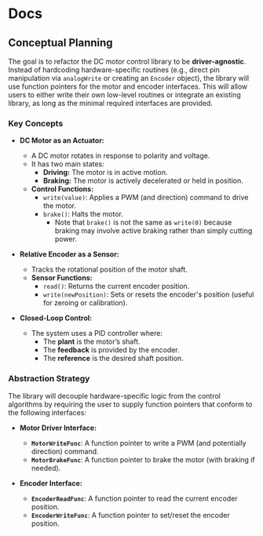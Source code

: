 # Docs

## Conceptual Planning

The goal is to refactor the DC motor control library to be **driver-agnostic**. Instead of hardcoding hardware-specific routines (e.g., direct pin manipulation via `analogWrite` or creating an `Encoder` object), the library will use function pointers for the motor and encoder interfaces. This will allow users to either write their own low-level routines or integrate an existing library, as long as the minimal required interfaces are provided.

### Key Concepts

- **DC Motor as an Actuator:**

  - A DC motor rotates in response to polarity and voltage.
  - It has two main states:
    - **Driving:** The motor is in active motion.
    - **Braking:** The motor is actively decelerated or held in position.
  - **Control Functions:**
    - `write(value)`: Applies a PWM (and direction) command to drive the motor.
    - `brake()`: Halts the motor.
      - Note that `brake()` is not the same as `write(0)` because braking may involve active braking rather than simply cutting power.

- **Relative Encoder as a Sensor:**

  - Tracks the rotational position of the motor shaft.
  - **Sensor Functions:**
    - `read()`: Returns the current encoder position.
    - `write(newPosition)`: Sets or resets the encoder's position (useful for zeroing or calibration).

- **Closed-Loop Control:**
  - The system uses a PID controller where:
    - The **plant** is the motor’s shaft.
    - The **feedback** is provided by the encoder.
    - The **reference** is the desired shaft position.

### Abstraction Strategy

The library will decouple hardware-specific logic from the control algorithms by requiring the user to supply function pointers that conform to the following interfaces:

- **Motor Driver Interface:**

  - **`MotorWriteFunc`**: A function pointer to write a PWM (and potentially direction) command.
  - **`MotorBrakeFunc`**: A function pointer to brake the motor (with braking if needed).

- **Encoder Interface:**
  - **`EncoderReadFunc`**: A function pointer to read the current encoder position.
  - **`EncoderWriteFunc`**: A function pointer to set/reset the encoder position.
